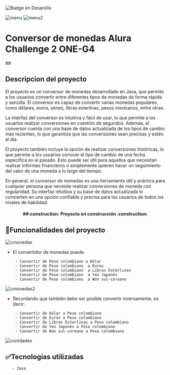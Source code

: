 ![Badge en Desarollo](https://img.shields.io/badge/STATUS-DEPLOY-green)

![menu](https://user-images.githubusercontent.com/123501294/236914417-53610eab-1a1a-4a28-b7d3-6b2b9968ba74.png)
![menu2](https://user-images.githubusercontent.com/123501294/236914438-aa8ed030-df05-4eed-bca2-354a90308e0f.png)

<h1>Conversor de monedas Alura Challenge 2 ONE-G4</h1>

##<h2>Descripcion del proyecto</h2>

El proyecto es un conversor de monedas desarrollado en Java, que permite a los usuarios convertir entre diferentes tipos de monedas de forma rápida y sencilla. El conversor es capaz de convertir varias monedas populares, como dólares, euros, yenes, libras esterlinas, pesos mexicanos, entre otras.

La interfaz del conversor es intuitiva y fácil de usar, lo que permite a los usuarios realizar conversiones en cuestión de segundos. Además, el conversor cuenta con una base de datos actualizada de los tipos de cambio más recientes, lo que garantiza que las conversiones sean precisas y estén al día.

El proyecto también incluye la opción de realizar conversiones históricas, lo que permite a los usuarios conocer el tipo de cambio de una fecha específica en el pasado. Esto puede ser útil para aquellos que necesitan realizar informes financieros o simplemente quieren hacer un seguimiento del valor de una moneda a lo largo del tiempo.

En general, el conversor de monedas es una herramienta útil y práctica para cualquier persona que necesite realizar conversiones de moneda con regularidad. Su interfaz intuitiva y su base de datos actualizada lo convierten en una opción confiable y precisa para los usuarios de todos los niveles de habilidad.

<h4 align="center">
##:construction: Proyecto en construcción :construction:
</h4>

## :hammer:Funcionalidades del proyecto

![cmonedas](https://user-images.githubusercontent.com/123501294/236914484-9647ca5f-f33a-448a-908d-d17fa8b940fe.png)

- El convertidor de monedas puede:

       - Convertir de Peso colombiano a Dólar
       - Convertir de Peso colombiano  a Euros
       - Convertir de Peso colombiano  a Libras Esterlinas
       - Convertir de Peso colombiano  a Yen Japonés
       - Convertir de Peso colombiano  a Won sul-coreano
       
![cmonedas2](https://user-images.githubusercontent.com/123501294/236914516-00a82280-dace-4109-be66-813f52001cc1.png)

- Recordando que también debe ser posible convertir inversamente, es decir:

       - Convertir de Dólar a Peso colombiano
       - Convertir de Euros a Peso colombiano
       - Convertir de Libras Esterlinas a Peso colombiano
       - Convertir de Yen Japonés a Peso colombiano
       - Convertir de Won sul-coreano a Peso colombiano
       
![cunidades](https://user-images.githubusercontent.com/123501294/236914545-3f4692a0-d773-4c26-b2c3-5ae930c17f55.png)

## :white_check_mark:Tecnologias utilizadas
       - Java